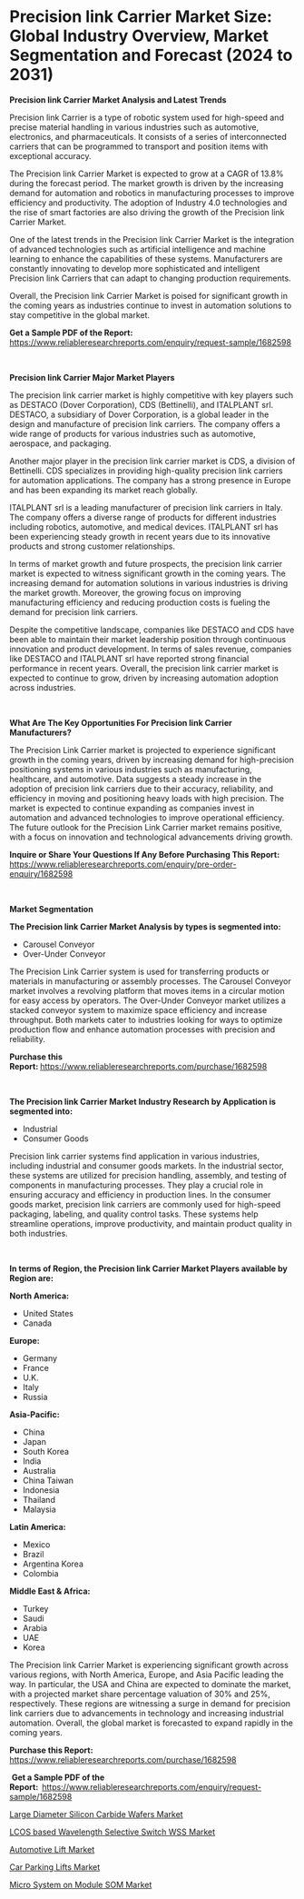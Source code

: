 <p><h1>Precision link Carrier Market Size: Global Industry Overview, Market Segmentation and Forecast (2024 to 2031)</h1></p><p><strong>Precision link Carrier Market Analysis and Latest Trends</strong></p>
<p><p>Precision link Carrier is a type of robotic system used for high-speed and precise material handling in various industries such as automotive, electronics, and pharmaceuticals. It consists of a series of interconnected carriers that can be programmed to transport and position items with exceptional accuracy.</p><p>The Precision link Carrier Market is expected to grow at a CAGR of 13.8% during the forecast period. The market growth is driven by the increasing demand for automation and robotics in manufacturing processes to improve efficiency and productivity. The adoption of Industry 4.0 technologies and the rise of smart factories are also driving the growth of the Precision link Carrier Market.</p><p>One of the latest trends in the Precision link Carrier Market is the integration of advanced technologies such as artificial intelligence and machine learning to enhance the capabilities of these systems. Manufacturers are constantly innovating to develop more sophisticated and intelligent Precision link Carriers that can adapt to changing production requirements.</p><p>Overall, the Precision link Carrier Market is poised for significant growth in the coming years as industries continue to invest in automation solutions to stay competitive in the global market.</p></p>
<p><strong>Get a Sample PDF of the Report:&nbsp;</strong> <a href="https://www.reliableresearchreports.com/enquiry/request-sample/1682598">https://www.reliableresearchreports.com/enquiry/request-sample/1682598</a></p>
<p>&nbsp;</p>
<p><strong>Precision link Carrier Major Market Players</strong></p>
<p><p>The precision link carrier market is highly competitive with key players such as DESTACO (Dover Corporation), CDS (Bettinelli), and ITALPLANT srl. DESTACO, a subsidiary of Dover Corporation, is a global leader in the design and manufacture of precision link carriers. The company offers a wide range of products for various industries such as automotive, aerospace, and packaging.</p><p>Another major player in the precision link carrier market is CDS, a division of Bettinelli. CDS specializes in providing high-quality precision link carriers for automation applications. The company has a strong presence in Europe and has been expanding its market reach globally.</p><p>ITALPLANT srl is a leading manufacturer of precision link carriers in Italy. The company offers a diverse range of products for different industries including robotics, automotive, and medical devices. ITALPLANT srl has been experiencing steady growth in recent years due to its innovative products and strong customer relationships.</p><p>In terms of market growth and future prospects, the precision link carrier market is expected to witness significant growth in the coming years. The increasing demand for automation solutions in various industries is driving the market growth. Moreover, the growing focus on improving manufacturing efficiency and reducing production costs is fueling the demand for precision link carriers.</p><p>Despite the competitive landscape, companies like DESTACO and CDS have been able to maintain their market leadership position through continuous innovation and product development. In terms of sales revenue, companies like DESTACO and ITALPLANT srl have reported strong financial performance in recent years. Overall, the precision link carrier market is expected to continue to grow, driven by increasing automation adoption across industries.</p></p>
<p>&nbsp;</p>
<p><strong>What Are The Key Opportunities For Precision link Carrier Manufacturers?</strong></p>
<p><p>The Precision Link Carrier market is projected to experience significant growth in the coming years, driven by increasing demand for high-precision positioning systems in various industries such as manufacturing, healthcare, and automotive. Data suggests a steady increase in the adoption of precision link carriers due to their accuracy, reliability, and efficiency in moving and positioning heavy loads with high precision. The market is expected to continue expanding as companies invest in automation and advanced technologies to improve operational efficiency. The future outlook for the Precision Link Carrier market remains positive, with a focus on innovation and technological advancements driving growth.</p></p>
<p><strong>Inquire or Share Your Questions If Any Before Purchasing This Report:</strong> <a href="https://www.reliableresearchreports.com/enquiry/pre-order-enquiry/1682598">https://www.reliableresearchreports.com/enquiry/pre-order-enquiry/1682598</a></p>
<p>&nbsp;</p>
<p><strong>Market Segmentation</strong></p>
<p><strong>The Precision link Carrier Market Analysis by types is segmented into:</strong></p>
<p><ul><li>Carousel Conveyor</li><li>Over-Under Conveyor</li></ul></p>
<p><p>The Precision Link Carrier system is used for transferring products or materials in manufacturing or assembly processes. The Carousel Conveyor market involves a revolving platform that moves items in a circular motion for easy access by operators. The Over-Under Conveyor market utilizes a stacked conveyor system to maximize space efficiency and increase throughput. Both markets cater to industries looking for ways to optimize production flow and enhance automation processes with precision and reliability.</p></p>
<p><strong>Purchase this Report:&nbsp;</strong><a href="https://www.reliableresearchreports.com/purchase/1682598">https://www.reliableresearchreports.com/purchase/1682598</a></p>
<p>&nbsp;</p>
<p><strong>The Precision link Carrier Market Industry Research by Application is segmented into:</strong></p>
<p><ul><li>Industrial</li><li>Consumer Goods</li></ul></p>
<p><p>Precision link carrier systems find application in various industries, including industrial and consumer goods markets. In the industrial sector, these systems are utilized for precision handling, assembly, and testing of components in manufacturing processes. They play a crucial role in ensuring accuracy and efficiency in production lines. In the consumer goods market, precision link carriers are commonly used for high-speed packaging, labeling, and quality control tasks. These systems help streamline operations, improve productivity, and maintain product quality in both industries.</p></p>
<p>&nbsp;</p>
<p><strong>In terms of Region, the Precision link Carrier Market Players available by Region are:</strong></p>
<p>
    <p> <strong> North America: </strong>
        <ul>
            <li>United States</li>
            <li>Canada</li>
        </ul>
        </p> 
    <p> <strong> Europe: </strong>
        <ul>
            <li>Germany</li>
            <li>France</li>
            <li>U.K.</li>
            <li>Italy</li>
            <li>Russia</li>
        </ul>
        </p> 
    <p> <strong> Asia-Pacific: </strong>
        <ul>
            <li>China</li>
            <li>Japan</li>
            <li>South Korea</li>
            <li>India</li>
            <li>Australia</li>
            <li>China Taiwan</li>
            <li>Indonesia</li>
            <li>Thailand</li>
            <li>Malaysia</li>
        </ul>
        </p> 
    <p> <strong> Latin America: </strong>
        <ul>
            <li>Mexico</li>
            <li>Brazil</li>
            <li>Argentina Korea</li>
            <li>Colombia</li>
        </ul>
        </p> 
    <p> <strong> Middle East & Africa: </strong>
        <ul>
            <li>Turkey</li>
            <li>Saudi</li>
            <li>Arabia</li>
            <li>UAE</li>
            <li>Korea</li>
        </ul>
    </p>
    </p>
<p><p>The Precision link Carrier Market is experiencing significant growth across various regions, with North America, Europe, and Asia Pacific leading the way. In particular, the USA and China are expected to dominate the market, with a projected market share percentage valuation of 30% and 25%, respectively. These regions are witnessing a surge in demand for precision link carriers due to advancements in technology and increasing industrial automation. Overall, the global market is forecasted to expand rapidly in the coming years.</p></p>
<p><strong>Purchase this Report: </strong><a href="https://www.reliableresearchreports.com/purchase/1682598">https://www.reliableresearchreports.com/purchase/1682598</a></p>
<p>&nbsp;<strong>Get a Sample PDF of the Report:&nbsp;&nbsp;</strong><a href="https://www.reliableresearchreports.com/enquiry/request-sample/1682598">https://www.reliableresearchreports.com/enquiry/request-sample/1682598</a></p>
<p><strong></strong></p>
<p><p><a href="https://medium.com/@peterm12562/large-diameter-silicon-carbide-wafers-market-size-and-market-trends-complete-industry-overview-4f31973fbde7">Large Diameter Silicon Carbide Wafers Market</a></p><p><a href="https://medium.com/@malcomw102036/lcos-based-wavelength-selective-switch-wss-market-insights-into-market-cagr-market-trends-and-b4235262e441">LCOS based Wavelength Selective Switch WSS Market</a></p><p><a href="https://github.com/gulaimolin/Market-Research-Report-List-3/blob/main/automotive-lift-market.md">Automotive Lift Market</a></p><p><a href="https://github.com/mauripalmi/Market-Research-Report-List-2/blob/main/car-parking-lifts-market.md">Car Parking Lifts Market</a></p><p><a href="https://medium.com/@damorgan64868/micro-system-on-module-som-market-trends-forecast-and-competitive-analysis-to-2031-96444592a516">Micro System on Module SOM Market</a></p></p>